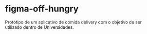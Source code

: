 # figma-off-hungry
 Protótipo de um aplicativo de comida delivery com o objetivo de ser utilizado dentro de Universidades.
